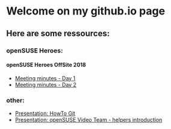 # Welcome on my github.io page
## Here are some ressources:
### openSUSE Heroes:
#### openSUSE Heroes OffSite 2018
* [Meeting minutes - Day 1](openSUSE_Heroes/2018-03-03_openSUSE.md)
* [Meeting minutes - Day 2](openSUSE_Heroes/2018-03-04_openSUSE.md)
### other:
* [Presentation: HowTo Git](https://therealbro.github.io/how-to-git)
* [Presentation: openSUSE Video Team - helpers introduction](https://therealbro.github.io/osc18-helpers)
